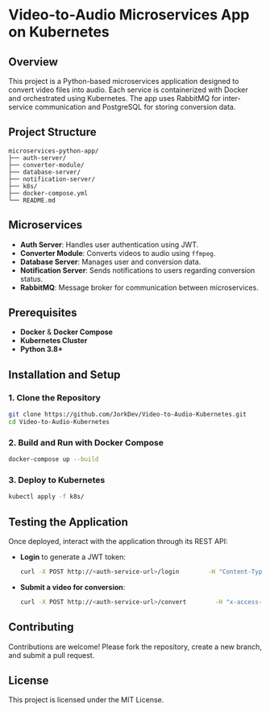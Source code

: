 
# Video-to-Audio Microservices App on Kubernetes

## Overview

This project is a Python-based microservices application designed to convert video files into audio. Each service is containerized with Docker and orchestrated using Kubernetes. The app uses RabbitMQ for inter-service communication and PostgreSQL for storing conversion data.

## Project Structure

```
microservices-python-app/
├── auth-server/
├── converter-module/
├── database-server/
├── notification-server/
├── k8s/
├── docker-compose.yml
└── README.md
```

## Microservices

- **Auth Server**: Handles user authentication using JWT.
- **Converter Module**: Converts videos to audio using `ffmpeg`.
- **Database Server**: Manages user and conversion data.
- **Notification Server**: Sends notifications to users regarding conversion status.
- **RabbitMQ**: Message broker for communication between microservices.

## Prerequisites

- **Docker** & **Docker Compose**
- **Kubernetes Cluster**
- **Python 3.8+**

## Installation and Setup

### 1. Clone the Repository
```bash
git clone https://github.com/JorkDev/Video-to-Audio-Kubernetes.git
cd Video-to-Audio-Kubernetes
```

### 2. Build and Run with Docker Compose
```bash
docker-compose up --build
```

### 3. Deploy to Kubernetes
```bash
kubectl apply -f k8s/
```

## Testing the Application

Once deployed, interact with the application through its REST API:

- **Login** to generate a JWT token:
  ```bash
  curl -X POST http://<auth-service-url>/login        -H "Content-Type: application/json"        -d '{"username":"user1", "password":"password1"}'
  ```
  
- **Submit a video for conversion**:
  ```bash
  curl -X POST http://<auth-service-url>/convert        -H "x-access-token: <your_jwt_token>"        -F "file=@path_to_video.mp4"
  ```

## Contributing

Contributions are welcome! Please fork the repository, create a new branch, and submit a pull request.

## License

This project is licensed under the MIT License.

